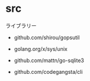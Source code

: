 src
===
ライブラリー
+ github.com/shirou/gopsutil
+ golang.org/x/sys/unix

+ github.com/mattn/go-sqlite3



+ github.com/codegangsta/cli
